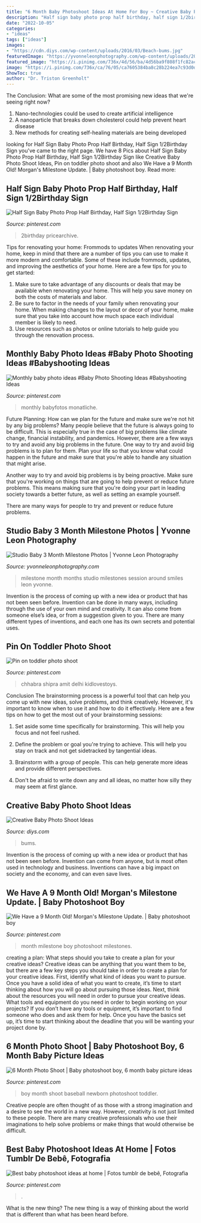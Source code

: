 ```yaml
---
title: "6 Month Baby Photoshoot Ideas At Home For Boy ~ Creative Baby Photo Shoot Ideas"
description: "Half sign baby photo prop half birthday, half sign 1/2birthday sign"
date: "2022-10-05"
categories:
- "ideas"
tags: ["ideas"]
images:
- "https://cdn.diys.com/wp-content/uploads/2016/03/Beach-bums.jpg"
featuredImage: "https://yvonneleonphotography.com/wp-content/uploads/2018/01/14-1330-post/Baby-Milestone-Photo-Session-NJ-Baby-Photographer-Yvonne-Leon-Photography-17.jpg"
featured_image: "https://i.pinimg.com/736x/4d/56/ba/4d56ba9f808f1fc82acfba05475085ed.jpg"
image: "https://i.pinimg.com/736x/ca/76/05/ca7605384ba8c28b224ea7c93d0df0a7.jpg"
ShowToc: true
author: "Dr. Triston Greenholt"
---
```



The Conclusion: What are some of the most promising new ideas that we're seeing right now?
1. Nano-technologies could be used to create artificial intelligence
2. A nanoparticle that breaks down cholesterol could help prevent heart disease
3. New methods for creating self-healing materials are being developed

	

		
looking for Half Sign Baby Photo Prop Half Birthday, Half Sign 1/2Birthday Sign you've came to the right page. We have 8 Pics about Half Sign Baby Photo Prop Half Birthday, Half Sign 1/2Birthday Sign like Creative Baby Photo Shoot Ideas, Pin on toddler photo shoot and also We Have a 9 Month Old! Morgan&#039;s Milestone Update. | Baby photoshoot boy. Read more:
		
    
## Half Sign Baby Photo Prop Half Birthday, Half Sign 1/2Birthday Sign

<img loading=lazy src="https://i.pinimg.com/736x/ca/76/05/ca7605384ba8c28b224ea7c93d0df0a7.jpg" onerror="this.onerror=null;this.src='https://tse3.mm.bing.net/th?id=OIP.WgGa-UvZIvKLZSfeIjJpZwHaLH&amp;pid=15.1';" alt="Half Sign Baby Photo Prop Half Birthday, Half Sign 1/2Birthday Sign">

_Source: pinterest.com_

>2birthday pricearchive. 

	

Tips for renovating your home: Frommods to updates
When renovating your home, keep in mind that there are a number of tips you can use to make it more modern and comfortable. Some of these include frommods, updates, and improving the aesthetics of your home. Here are a few tips for you to get started: 
1. Make sure to take advantage of any discounts or deals that may be available when renovating your home. This will help you save money on both the costs of materials and labor. 
2. Be sure to factor in the needs of your family when renovating your home. When making changes to the layout or decor of your home, make sure that you take into account how much space each individual member is likely to need. 
3. Use resources such as photos or online tutorials to help guide you through the renovation process.

    
## Monthly Baby Photo Ideas #Baby Photo Shooting Ideas #Babyshooting Ideas

<img loading=lazy src="https://i.pinimg.com/736x/07/68/be/0768be05c048343fa51d49be112adaa4.jpg" onerror="this.onerror=null;this.src='https://tse2.mm.bing.net/th?id=OIP.QhhZNB1SGfxpGbjtE55n5AHaJ6&amp;pid=15.1';" alt="Monthly baby photo ideas #Baby Photo Shooting Ideas #Babyshooting Ideas">

_Source: pinterest.com_

>monthly babyfotos monatliche. 

	

Future Planning: How can we plan for the future and make sure we're not hit by any big problems?
Many people believe that the future is always going to be difficult. This is especially true in the case of big problems like climate change, financial instability, and pandemics. However, there are a few ways to try and avoid any big problems in the future. 
One way to try and avoid big problems is to plan for them. Plan your life so that you know what could happen in the future and make sure that you're able to handle any situation that might arise. 

Another way to try and avoid big problems is by being proactive. Make sure that you're working on things that are going to help prevent or reduce future problems. This means making sure that you're doing your part in leading society towards a better future, as well as setting an example yourself. 

There are many ways for people to try and prevent or reduce future problems.

    
## Studio Baby 3 Month Milestone Photos | Yvonne Leon Photography

<img loading=lazy src="https://yvonneleonphotography.com/wp-content/uploads/2018/01/14-1330-post/Baby-Milestone-Photo-Session-NJ-Baby-Photographer-Yvonne-Leon-Photography-17.jpg" onerror="this.onerror=null;this.src='https://tse3.mm.bing.net/th?id=OIP.zskZ0YAnZ3ac5q6WqOw8KAHaE7&amp;pid=15.1';" alt="Studio Baby 3 Month Milestone Photos | Yvonne Leon Photography">

_Source: yvonneleonphotography.com_

>milestone month months studio milestones session around smiles leon yvonne. 

	

Invention is the process of coming up with a new idea or product that has not been seen before. Invention can be done in many ways, including through the use of your own mind and creativity. It can also come from someone else’s idea, or from a suggestion given to you. There are many different types of inventions, and each one has its own secrets and potential uses.

    
## Pin On Toddler Photo Shoot

<img loading=lazy src="https://i.pinimg.com/originals/77/c5/80/77c580e22b5fa16261877130703bcdfe.png" onerror="this.onerror=null;this.src='https://tse2.mm.bing.net/th?id=OIP.me9Qzc4_xpDqfIIpGhVI3AHaJP&amp;pid=15.1';" alt="Pin on toddler photo shoot">

_Source: pinterest.com_

>chhabra shipra amit delhi kidlovestoys. 

	

Conclusion
The brainstorming process is a powerful tool that can help you come up with new ideas, solve problems, and think creatively. However, it's important to know when to use it and how to do it effectively. Here are a few tips on how to get the most out of your brainstorming sessions:
1. Set aside some time specifically for brainstorming. This will help you focus and not feel rushed.

2. Define the problem or goal you're trying to achieve. This will help you stay on track and not get sidetracked by tangential ideas.

3. Brainstorm with a group of people. This can help generate more ideas and provide different perspectives.

4. Don't be afraid to write down any and all ideas, no matter how silly they may seem at first glance.

    
## Creative Baby Photo Shoot Ideas

<img loading=lazy src="https://cdn.diys.com/wp-content/uploads/2016/03/Beach-bums.jpg" onerror="this.onerror=null;this.src='https://tse4.mm.bing.net/th?id=OIP.IjshlsD5QPiSKS4w_yaMHAHaIO&amp;pid=15.1';" alt="Creative Baby Photo Shoot Ideas">

_Source: diys.com_

>bums. 

	

Invention is the process of coming up with a new idea or product that has not been seen before. Invention can come from anyone, but is most often used in technology and business. Inventions can have a big impact on society and the economy, and can even save lives.

    
## We Have A 9 Month Old! Morgan&#039;s Milestone Update. | Baby Photoshoot Boy

<img loading=lazy src="https://i.pinimg.com/736x/80/5f/4b/805f4b03bd1a0682e915582fb35a6025.jpg" onerror="this.onerror=null;this.src='https://tse2.mm.bing.net/th?id=OIP.lfXsUmC8GfsN0W2VzqL7QgHaJ3&amp;pid=15.1';" alt="We Have a 9 Month Old! Morgan&#039;s Milestone Update. | Baby photoshoot boy">

_Source: pinterest.com_

>month milestone boy photoshoot milestones. 

	

creating a plan: What steps should you take to create a plan for your creative ideas?
Creative ideas can be anything that you want them to be, but there are a few key steps you should take in order to create a plan for your creative ideas. First, identify what kind of ideas you want to pursue. Once you have a solid idea of what you want to create, it’s time to start thinking about how you will go about pursuing those ideas. 
Next, think about the resources you will need in order to pursue your creative ideas. What tools and equipment do you need in order to begin working on your projects? If you don’t have any tools or equipment, it’s important to find someone who does and ask them for help. Once you have the basics set up, it’s time to start thinking about the deadline that you will be wanting your project done by.

    
## 6 Month Photo Shoot | Baby Photoshoot Boy, 6 Month Baby Picture Ideas

<img loading=lazy src="https://i.pinimg.com/originals/81/64/65/8164657e846f8c274a2854ee2bd61fa3.jpg" onerror="this.onerror=null;this.src='https://tse2.mm.bing.net/th?id=OIP.QkEt_E7dZe0mq5JpoOPYeQHaLH&amp;pid=15.1';" alt="6 Month Photo Shoot | Baby photoshoot boy, 6 month baby picture ideas">

_Source: pinterest.com_

>boy month shoot baseball newborn photoshoot toddler. 

	

Creative people are often thought of as those with a strong imagination and a desire to see the world in a new way. However, creativity is not just limited to these people. There are many creative professionals who use their imaginations to help solve problems or make things that would otherwise be difficult.

    
## Best Baby Photoshoot Ideas At Home | Fotos Tumblr De Bebê, Fotografia

<img loading=lazy src="https://i.pinimg.com/736x/4d/56/ba/4d56ba9f808f1fc82acfba05475085ed.jpg" onerror="this.onerror=null;this.src='https://tse3.mm.bing.net/th?id=OIP.HgGNWBKBSbP1IkUP-1yL9wHaLH&amp;pid=15.1';" alt="Best baby photoshoot ideas at home | Fotos tumblr de bebê, Fotografia">

_Source: pinterest.com_

>. 

	

What is the new thing?
The new thing is a way of thinking about the world that is different than what has been heard before.

